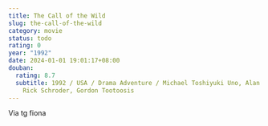 ```yaml
---
title: The Call of the Wild
slug: the-call-of-the-wild
category: movie
status: todo
rating: 0
year: "1992"
date: 2024-01-01 19:01:17+08:00
douban:
  rating: 8.7
  subtitle: 1992 / USA / Drama Adventure / Michael Toshiyuki Uno, Alan Smithee /
    Rick Schroder, Gordon Tootoosis
---
```


Via tg fiona
